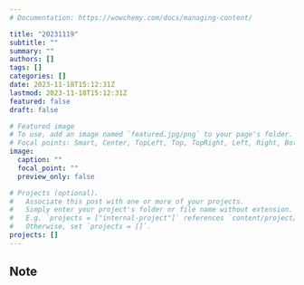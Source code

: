 ```yaml
---
# Documentation: https://wowchemy.com/docs/managing-content/

title: "20231119"
subtitle: ""
summary: ""
authors: []
tags: []
categories: []
date: 2023-11-18T15:12:31Z
lastmod: 2023-11-18T15:12:31Z
featured: false
draft: false

# Featured image
# To use, add an image named `featured.jpg/png` to your page's folder.
# Focal points: Smart, Center, TopLeft, Top, TopRight, Left, Right, BottomLeft, Bottom, BottomRight.
image:
  caption: ""
  focal_point: ""
  preview_only: false

# Projects (optional).
#   Associate this post with one or more of your projects.
#   Simply enter your project's folder or file name without extension.
#   E.g. `projects = ["internal-project"]` references `content/project/deep-learning/index.md`.
#   Otherwise, set `projects = []`.
projects: []
---
```


## Note

